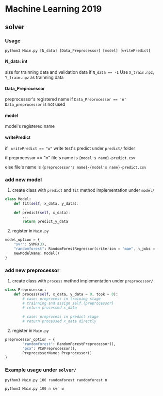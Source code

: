 # Machine Learning 2019
## solver
### Usage
```
python3 Main.py [N_data] [Data_Preprocessor] [model] [writePredict]
```
#### N_data: int
size for trainning data and validation data
if ``N_data == -1``
Use ``X_train.npz``, ``Y_train.npz`` as trainning data

#### Data_Preprocessor 
preprocessor's registered name
if ``Data_Preprocessor == 'n'``
``Data_preprocessor`` is not used

#### model 
model's registered name

#### writePredict
if `` writePredict == "w"``
write test's predict under ``predict/`` folder 

if preprocessor == "n"
file's name is ``{model's name}-predict.csv``  

else
file's name  is ``{preprocessor's name}-{model's name}-predict.csv``


### add new model
1. create class with ``predict`` and ``fit`` method implementation under ``model/``
```python
class Model:
    def fit(self, x_data, y_data):
        ...
    def predict(self, x_data):
        ...
        return predict_y_data
```

2. register in ``Main.py``
```python
model_option = {
    "svr": SVMR(3),
    "randomforest": RandomForestRegressor(criterion = "mae", n_jobs = -1)
    newModelName: Model()
}

```
### add new preprocessor
1. create class with ``process`` method implementation under ``preprocessor/``
```python
class Preprocessor:
    def process(self, x_data, y_data = 0, topk = 0):
        # case: preprocess in training stage
        # trainning and assign self.{preprocessor} 
        # return processed x_data
        
        # case: preprocess in predict stage
        # return processed x_data directly
```

2. register in ``Main.py``
```python
preprocessor_option = {
        "randomforest": RandomForestPreprocessor(),
        "pca": PCAPreprocessor(),
        PreprocessorName: Preprocessor()
}
```
### Example usage under ``solver/``
``python3 Main.py 100 randomforest randomforest n``  

``python3 Main.py 100 n svr w``
